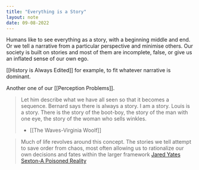 ```yaml
---
title: "Everything is a Story"
layout: note
date: 09-08-2022
---
```


Humans like to see everything as a story, with a beginning middle and end. Or we tell a narrative from a particular perspective and minimise others. Our society is built on stories and most of them are incomplete, false, or give us an inflated sense of our own ego.

[[History is Always Edited]] for example, to fit whatever narrative is dominant. 

Another one of our [[Perception Problems]].

> Let him describe what we have all seen so that it becomes a sequence. Bernard says there is always a story. I am a story. Louis is a story. There is the story of the boot-boy, the story of the man with one eye, the story of the woman who sells winkles.
> -  [[The Waves-Virginia Woolf]]

> Much of life revolves around this concept. The stories we tell attempt to save order from chaos, most often allowing us to rationalize our own decisions and fates within the larger framework
> [Jared Yates Sexton-A Poisoned Reality](https://lithub.com/a-poisoned-reality-jared-yates-sexton-on-growing-up-with-conspiracy-theories-and-end-times-prophecy) 
